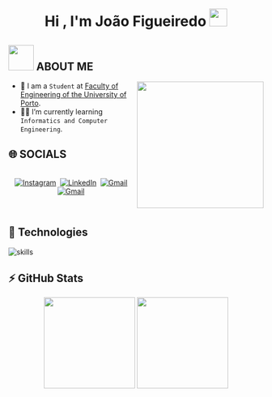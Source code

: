 <h1 align="center">Hi , I'm João Figueiredo <img src="https://media.giphy.com/media/hvRJCLFzcasrR4ia7z/giphy.gif" width="35"></h1>
<p align="center">
</p>



	
## <picture><img src = "https://github.com/7oSkaaa/7oSkaaa/blob/main/Images/about_me.gif?raw=true" width = 50px></picture> ABOUT ME

<picture> <img align="right" src="https://github.com/7oSkaaa/7oSkaaa/blob/main/Images/Right_Side.gif?raw=true" width = 250px></picture>

- :school: I am a `Student` at [Faculty of Engineering of the University of Porto](https://sigarra.up.pt/feup/en/web_page.inicial).
- :student: I’m currently learning `Informatics and Computer Engineering`.

## 🌐 SOCIALS

<p align="center">
<br>
<a href="https://www.instagram.com/joao.miguel.figueiredo/"><img src="https://img.shields.io/badge/instagram-%23E4405F.svg?&style=for-the-badge&logo=instagram&logoColor=white" alt="Instagram" /></a>&nbsp;
<a href="https://www.linkedin.com/in/jmfigueiredo03/"><img src="https://img.shields.io/badge/linkedin-%230077B5.svg?&style=for-the-badge&logo=linkedin&logoColor=white" alt="LinkedIn" /></a>&nbsp;
<a href="mailto:jmfigueiredo03@gmail.com"><img src="https://img.shields.io/badge/gmail-%23D14836.svg?&style=for-the-badge&logo=gmail&logoColor=white" alt="Gmail"/></a>&nbsp;
<!--<a href="https://kkvanonymous.github.io/"><img alt="Website" src="https://img.shields.io/website?style=for-the-badge&up_message=portfolio&url=https%3A%2F%2Fkkvanonymous.github.io%2F"></a>-->
<a href="https://open.spotify.com/user/21c7l5jmzbbuvf7uzd77rju2a?si=e22c6dcc37b3400e"><img src="https://img.shields.io/badge/spotify-%231DB954.svg?&style=for-the-badge&logo=spotify&logoColor=white" alt="Gmail"/></a>&nbsp;
</p>

<br>

## 🔧 Technologies

![skills](https://skillicons.dev/icons?i=c,cpp,java,py,dart,flutter,androidstudio,html,css,js,php,linux,sqlite,firebase&theme=light)

## ⚡ GitHub Stats

<div align="center">
  <img height="180em" src="https://readme-stats.warengonzaga.com/api?username=jmcfig&show_icons=true&include_all_commits=true&count_private=true"/>
 <img height="180em" src="https://readme-stats.warengonzaga.com/api/top-langs?username=jmcfig03&layout=compact"/>
</div>

	
